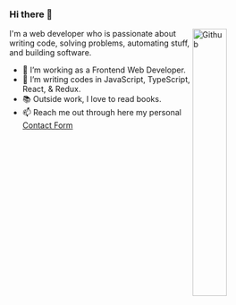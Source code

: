 ### Hi there 👋

<img width="35%" align="right" alt="Github" src="https://user-images.githubusercontent.com/48678280/88862734-4903af80-d201-11ea-968b-9c939d88a37c.gif" />

I'm a web developer who is passionate about writing code, solving problems, automating stuff, and building software.

- 🔭 I’m working as a Frontend Web Developer.
- 👯 I’m writing codes in JavaScript, TypeScript, React, & Redux.
- 📚 Outside work, I love to read books. 
- 📫 Reach me out through here my personal [Contact Form](https://jedodels.netlify.app/contact/)

